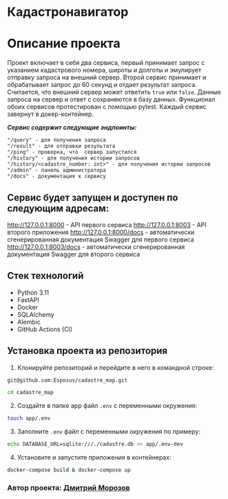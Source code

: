 # Кадастронавигатор

Описание проекта
===================
Проект включает в себя два сервиса, первый принимает запрос с указанием кадастрового номера, широты и долготы и эмулирует отправку запроса на внешний сервер. Второй сервис принимает и  обрабатывает запрос до 60 секунд и отдает результат запроса. Считается, что внешний сервер может ответить `true` или `false`. Данные запроса на сервер и ответ с сохраняются в базу данных. 
Функционал обоих сервисов протестирован с помощью pytest. Каждый сервис завернут в докер-контейнер.

***Сервис содержит следующие эндпоинты:***

```
"/query" - для получения запроса
"/result" - для отправки результата
"/ping" - проверка, что  сервер запустился
"/history" - для получения истории запросов
"/history/<cadastre_number: int>" - для получения истории запросов
"/admin" - панель администратора
"/docs" - документация к сервису
```

Сервис будет запущен и доступен по следующим адресам:
--------------------------------------------------------

http://127.0.0.1:8000 - API первого сервиса 
http://127.0.0.1:8003 - API второго приложения 
http://127.0.0.1:8000/docs - автоматически сгенерированная документация Swagger для первого сервиса 
http://127.0.0.1:8003/docs - автоматически сгенерированная документация Swagger для второго сервиса 



Стек технологий
----------
* Python 3.11
* FastAPI
* Docker
* SQLAlchemy
* Alembic
* GitHub Actions (CI)


Установка проекта из репозитория
----------

1. Клонируйте репозиторий и перейдите в него в командной строке:
```bash
git@github.com:Esposus/cadastre_map.git
```
```bash
cd cadastre_map
```
2. Cоздайте в папке app файл ```.env``` с переменными окружения:
```bash 
touch app/.env
```
3. Заполните ```.env``` файл с переменными окружения по примеру:
```bash 
echo DATABASE_URL=sqlite:///./cadastre.db >> app/.env-dev
```
4. Установите и запустите приложения в контейнерах:
```bash 
docker-compose build & docker-compose up
```

### Автор проекта: [Дмитрий Морозов](https://github.com/Esposus "GitHub аккаунт")